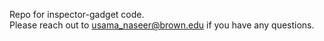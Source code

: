 Repo for inspector-gadget code.  
Please reach out to usama_naseer@brown.edu if you have any questions.
